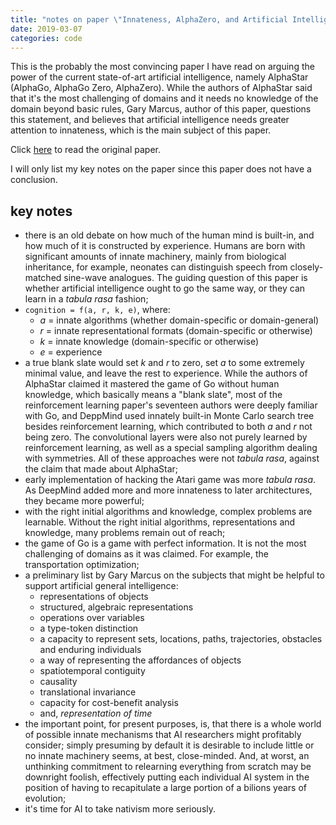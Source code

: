 ```yaml
---
title: "notes on paper \"Innateness, AlphaZero, and Artificial Intelligence\""
date: 2019-03-07
categories: code
---
```


This is the probably the most convincing paper I have read on arguing the power of the current state-of-art artificial intelligence, namely AlphaStar (AlphaGo, AlphaGo Zero, AlphaZero). While the authors of AlphaStar said that it's the most challenging of domains and it needs no knowledge of the domain beyond basic rules, Gary Marcus, author of this paper, questions this statement, and believes that artificial intelligence needs greater attention to innateness, which is the main subject of this paper.

Click [here](https://arxiv.org/ftp/arxiv/papers/1801/1801.05667.pdf) to read the original paper.

I will only list my key notes on the paper since this paper does not have a conclusion.

## key notes
- there is an old debate on how much of the human mind is built-in, and how much of it is constructed by experience. Humans are born with significant amounts of innate machinery, mainly from biological inheritance, for example, neonates can distinguish speech from closely-matched sine-wave analogues. The guiding question of this paper is whether artificial intelligence ought to go the same way, or they can learn in a *tabula rasa* fashion;
- `cognition = f(a, r, k, e)`, where:
    - *a* = innate algorithms (whether domain-specific or domain-general)
    - *r* = innate representational formats (domain-specific or otherwise)
    - *k* = innate knowledge (domain-specific or otherwise)
    - *e* = experience
- a true blank slate would set *k* and *r* to zero, set *a* to some extremely minimal value, and leave the rest to experience. While the authors of AlphaStar claimed it mastered the game of Go without human knowledge, which basically means a "blank slate", most of the reinforcement learning paper's seventeen authors were deeply familiar with Go, and DeppMind used innately built-in Monte Carlo search tree besides reinforcement learning, which contributed to both *a* and *r* not being zero. The convolutional layers were also not purely learned by reinforcement learning, as well as a special sampling algorithm dealing with symmetries. All of these approaches were not *tabula rasa*, against the claim that made about AlphaStar;
- early implementation of hacking the Atari game was more *tabula rasa*. As DeepMind added more and more innateness to later architectures, they became more powerful;
- with the right initial algorithms and knowledge, complex problems are learnable. Without the right initial algorithms, representations and knowledge, many problems remain out of reach;
- the game of Go is a game with perfect information. It is not the most challenging of domains as it was claimed. For example, the transportation optimization;
- a preliminary list by Gary Marcus on the subjects that might be helpful to support artificial general intelligence:
    - representations of objects
    - structured, algebraic representations
    - operations over variables
    - a type-token distinction
    - a capacity to represent sets, locations, paths, trajectories, obstacles and enduring individuals
    - a way of representing the affordances of objects
    - spatiotemporal contiguity
    - causality
    - translational invariance
    - capacity for cost-benefit analysis
    - and, *representation of time*
- the important point, for present purposes, is, that there is a whole world of possible innate mechanisms that AI researchers might profitably consider; simply presuming by default it is desirable to include little or no innate machinery seems, at best, close-minded. And, at worst, an unthinking commitment to relearning everything from scratch may be downright foolish, effectively putting each individual AI system in the position of having to recapitulate a large portion of a bilions years of evolution;
- it's time for AI to take nativism more seriously.